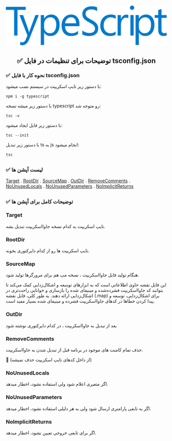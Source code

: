 <h1 align="center">
  <a href="https://ui.dev">
    <img
      src="img/typescript-icon.png"
      alt="TypeScript" width="600" />
  </a>
  <br />
</h1>

<h2 align="center">✅ توضیحات برای تنظیمات در فایل tsconfig.json</h2>

### ✅ نحوه کار با فایل tsconfig.json
 با دستور زیر تایپ اسکریپت در سیستم نصب میشود: 
```shell
npm i -g typescript
```

 با دستور زیر میشه نسخه typescript رو متوجه شد: 
```shell
tsc -v
```
 با دستور زیر فایل ایجاد میشود: 
```shell
tsc --init
```
 با دستور زیر تبدیل ts به js انجام میشود: 
```shell
tsc
```

##

### ✅ لیست آپشن ها
[Target](https://github.com/golismero96/TypeScript#target) . [RootDir](https://github.com/golismero96/TypeScript#rootdir) . [SourceMap](https://github.com/golismero96/TypeScript#sourcemap) . [OutDir](https://github.com/golismero96/TypeScript#outdir) . [RemoveComments](https://github.com/golismero96/TypeScript#removecomments) . [NoUnusedLocals](https://github.com/golismero96/TypeScript#nounusedlocals) . [NoUnusedParameters](https://github.com/golismero96/TypeScript#nounusedparameters) . [NoImplicitReturns](https://github.com/golismero96/TypeScript#noimplicitreturns)
##

### ✅ توضیحات کامل برای آپشن ها

### Target
تایپ اسکریپت به کدام نسخه جاوااسکریپت تبدیل بشه.

### RootDir
تایپ اسکریپت ها رو از کدام دایرکتوری بخونه.

### SourceMap
هنگام تولید فایل جاوااسکریپت ، نسخه مپ هم برای مرورگرها تولید شود.

این فایل نقشه حاوی اطلاعاتی است که به ابزارهای توسعه و اشکال‌زدایی کمک می‌کند تا بتوانند کد جاوااسکریپت فشرده‌شده و مینیفای شده را بازسازی و خوانایی راحت‌تری در اشکال‌زدایی ارائه دهند.
به طور کلی، فایل نقشه (.map) برای اشکال‌زدایی، توسعه و پیدا کردن خطاها در کدهای جاوااسکریپت فشرده و مینیفای شده بسیار مفید است.

### OutDir
بعد از تبدیل به جاوااسکریپت ، در کدام دایرکتوری نوشته شود

### RemoveComments
حذف تمام کامنت های موجود در برنامه قبل از تبدیل شدن به جاوااسکریپت.

 💢 (از داخل کدهای تایپ اسکریپت حذف نمیشه)

### NoUnusedLocals
اگر متغیری اعلام شود ولی استفاده نشود، اخطار میدهد.

### NoUnusedParameters
اگر به تابعی پارامتری ارسال شود ولی به هر دلیلی استفاده نشود، اخطار میدهد.

### NoImplicitReturns
اگر برای تابعی خروجی تعیین نشود، اخطار میدهد.
